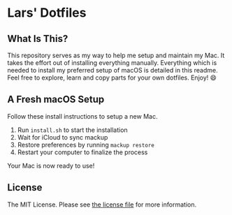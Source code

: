 # Lars' Dotfiles

## What Is This?

This repository serves as my way to help me setup and maintain my Mac. It takes the effort out of installing everything manually. Everything which is needed to install my preferred setup of macOS is detailed in this readme. Feel free to explore, learn and copy parts for your own dotfiles. Enjoy! :smile:

## A Fresh macOS Setup

Follow these install instructions to setup a new Mac.

1. Run `install.sh` to start the installation
2. Wait for iCloud to sync mackup
3. Restore preferences by running `mackup restore`
4. Restart your computer to finalize the process

Your Mac is now ready to use!

## License

The MIT License. Please see [the license file](license.md) for more information.
